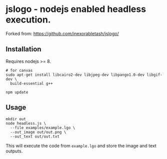 # jslogo - nodejs enabled headless execution.

Forked from: https://github.com/inexorabletash/jslogo/


## Installation

Requires nodejs >= 8.

```
# for canvas
sudo apt-get install libcairo2-dev libjpeg-dev libpango1.0-dev libgif-dev \
  build-essential g++

npm update
```


## Usage

```
mkdir out
node headless.js \
  --file examples/example.lgo \
  --out_image out/out.png \
  --out_text out/out.txt
```

This will execute the code from `example.lgo` and store the image and text
outputs.
